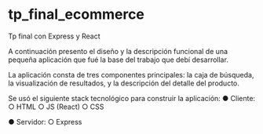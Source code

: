 # tp_final_ecommerce
Tp final con Express y React

A continuación presento el diseño y la descripción funcional de una pequeña aplicación que fué la base del trabajo
que debí desarrollar.

La aplicación consta de tres componentes principales: la caja de búsqueda, la visualización de resultados, y la
descripción del detalle del producto.

Se usó el siguiente stack tecnológico para construir la aplicación:
● Cliente:
○ HTML
○ JS (React)
○ CSS

● Servidor:
○ Express
